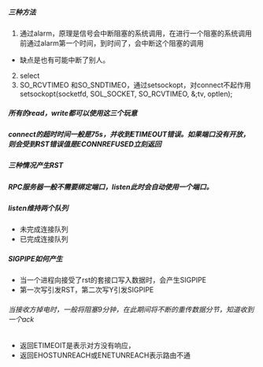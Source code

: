 ##### 三种方法
1. 通过alarm，原理是信号会中断阻塞的系统调用，在进行一个阻塞的系统调用前通过alarm第一个时间，到时间了，会中断这个阻塞的调用
- 缺点是也有可能中断了别人。
2. select
3. SO_RCVTIMEO 和SO_SNDTIMEO，通过setsockopt，对connect不起作用
setsockopt(socketfd, SOL_SOCKET, SO_RCVTIMEO, &;tv, optlen);

##### 所有的read，write都可以使用这三个玩意

##### connect的超时时间一般是75s，并收到ETIMEOUT错误。如果端口没有开放，则会受到RST错误值是ECONNREFUSED立刻返回

##### 三种情况产生RST

##### RPC服务器一般不需要绑定端口，listen此时会自动使用一个端口。

##### listen维持两个队列
- 未完成连接队列
- 已完成连接队列

##### SIGPIPE如何产生
- 当一个进程向接受了rst的套接口写入数据时，会产生SIGPIPE
- 第一次写引发RST，第二次写Y引发SIGPIPE

###### 当接收方掉电时，一般将阻塞9分钟，在此期间将不断的重传数据分节，知道收到一个ack
- 返回ETIMEOIT是表示对方没有响应，
- 返回EHOSTUNREACH或ENETUNREACH表示路由不通

